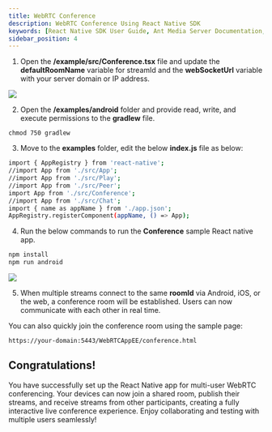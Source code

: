 ```yaml
---
title: WebRTC Conference
description: WebRTC Conference Using React Native SDK 
keywords: [React Native SDK User Guide, Ant Media Server Documentation, Ant Media Server Tutorials]
sidebar_position: 4
---
```



1. Open the **/example/src/Conference.tsx** file and update the **defaultRoomName** variable for streamId and the **webSocketUrl** variable with your server domain or IP address.

![](@site/static/img/image-1654599250441.png)

2. Open the **/examples/android** folder and provide read, write, and execute permissions to the **gradlew** file.

```shell
chmod 750 gradlew
```

3. Move to the **examples** folder, edit the below **index.js** file as below:

```bash
import { AppRegistry } from 'react-native';
//import App from './src/App';
//import App from './src/Play';
//import App from './src/Peer';
import App from './src/Conference';
//import App from './src/Chat';
import { name as appName } from './app.json';
AppRegistry.registerComponent(appName, () => App);
```

4. Run the below commands to run the **Conference** sample React native app.

```bash
npm install
npm run android
```

![](@site/static/img/image-1655197421323.png)

5. When multiple streams connect to the same **roomId** via Android, iOS, or the web, a conference room will be established. Users can now communicate with each other in real time.

You can also quickly join the conference room using the sample page:

`https://your-domain:5443/WebRTCAppEE/conference.html`

## Congratulations!

You have successfully set up the React Native app for multi-user WebRTC conferencing. Your devices can now join a shared room, publish their streams, and receive streams from other participants, creating a fully interactive live conference experience. Enjoy collaborating and testing with multiple users seamlessly!